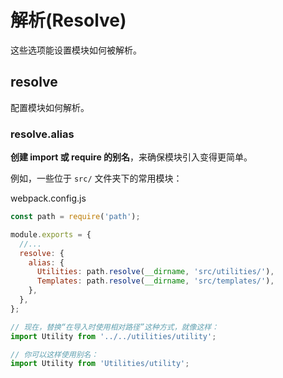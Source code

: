 # 解析(Resolve)

这些选项能设置模块如何被解析。

## resolve

配置模块如何解析。

### resolve.alias

**创建 import 或 require 的别名**，来确保模块引入变得更简单。

例如，一些位于 `src/` 文件夹下的常用模块：

webpack.config.js

```js
const path = require('path');

module.exports = {
  //...
  resolve: {
    alias: {
      Utilities: path.resolve(__dirname, 'src/utilities/'),
      Templates: path.resolve(__dirname, 'src/templates/'),
    },
  },
};
```

```js
// 现在，替换“在导入时使用相对路径”这种方式，就像这样：
import Utility from '../../utilities/utility';

// 你可以这样使用别名：
import Utility from 'Utilities/utility';
```
